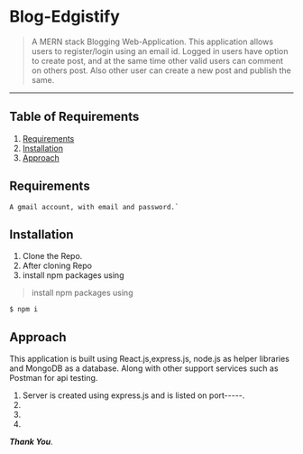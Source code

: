 # Blog-Edgistify

> A MERN stack Blogging Web-Application. This application allows users to register/login using an email id. Logged in users have option to create post, and at the same time other valid users can comment on others post. Also other user can create a new post and publish the same.

---

## **Table of Requirements**

1. [Requirements](#requirements)
2. [Installation](#installation)
3. [Approach](#approach)




## **Requirements**


```
A gmail account, with email and password.`
```



## **Installation**


1. Clone the Repo.
2. After cloning Repo
3. install npm packages using
 
> install npm packages using
	
```shell
$ npm i
```
	
## **Approach** 


This application is built using React.js,express.js, node.js as helper libraries and MongoDB as a database. Along with other support services such as Postman for api testing.

1. Server is created using express.js and is listed on port-----.
2. 
3. 
4. 



***Thank You***.
